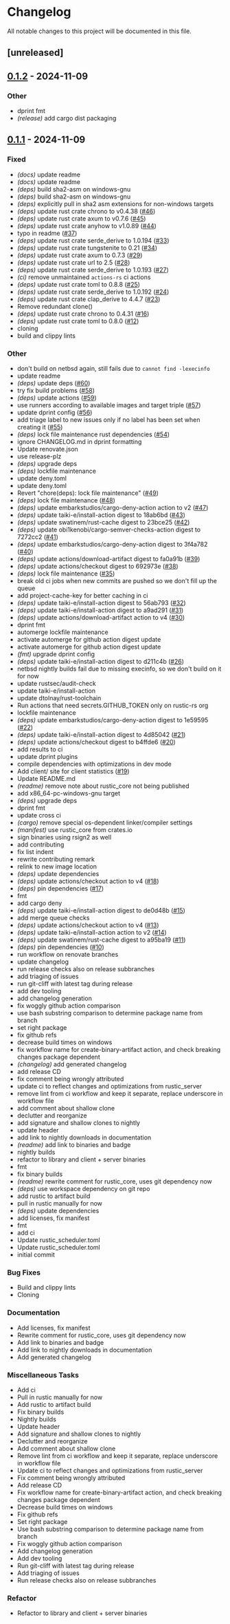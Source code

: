 # Changelog

All notable changes to this project will be documented in this file.

## [unreleased]

## [0.1.2](https://github.com/rustic-rs/rustic_scheduler/compare/v0.1.1...v0.1.2) - 2024-11-09

### Other

- dprint fmt
- *(release)* add cargo dist packaging

## [0.1.1](https://github.com/rustic-rs/rustic_scheduler/compare/v0.1.0...v0.1.1) - 2024-11-09

### Fixed

- *(docs)* update readme
- *(docs)* update readme
- *(deps)* build sha2-asm on windows-gnu
- *(deps)* build sha2-asm on windows-gnu
- *(deps)* explicitly pull in sha2 asm extensions for non-windows targets
- *(deps)* update rust crate chrono to v0.4.38 ([#46](https://github.com/rustic-rs/rustic_scheduler/pull/46))
- *(deps)* update rust crate axum to v0.7.6 ([#45](https://github.com/rustic-rs/rustic_scheduler/pull/45))
- *(deps)* update rust crate anyhow to v1.0.89 ([#44](https://github.com/rustic-rs/rustic_scheduler/pull/44))
- typo in readme ([#37](https://github.com/rustic-rs/rustic_scheduler/pull/37))
- *(deps)* update rust crate serde_derive to 1.0.194 ([#33](https://github.com/rustic-rs/rustic_scheduler/pull/33))
- *(deps)* update rust crate tungstenite to 0.21 ([#34](https://github.com/rustic-rs/rustic_scheduler/pull/34))
- *(deps)* update rust crate axum to 0.7.3 ([#29](https://github.com/rustic-rs/rustic_scheduler/pull/29))
- *(deps)* update rust crate url to 2.5 ([#28](https://github.com/rustic-rs/rustic_scheduler/pull/28))
- *(deps)* update rust crate serde_derive to 1.0.193 ([#27](https://github.com/rustic-rs/rustic_scheduler/pull/27))
- *(ci)* remove unmaintained `actions-rs` ci actions
- *(deps)* update rust crate toml to 0.8.8 ([#25](https://github.com/rustic-rs/rustic_scheduler/pull/25))
- *(deps)* update rust crate serde_derive to 1.0.192 ([#24](https://github.com/rustic-rs/rustic_scheduler/pull/24))
- *(deps)* update rust crate clap_derive to 4.4.7 ([#23](https://github.com/rustic-rs/rustic_scheduler/pull/23))
- Remove redundant clone()
- *(deps)* update rust crate chrono to 0.4.31 ([#16](https://github.com/rustic-rs/rustic_scheduler/pull/16))
- *(deps)* update rust crate toml to 0.8.0 ([#12](https://github.com/rustic-rs/rustic_scheduler/pull/12))
- cloning
- build and clippy lints

### Other

- don't build on netbsd again, still fails due to `cannot find -lexecinfo`
- update readme
- *(deps)* update deps ([#60](https://github.com/rustic-rs/rustic_scheduler/pull/60))
- try fix build problems ([#58](https://github.com/rustic-rs/rustic_scheduler/pull/58))
- *(deps)* update actions ([#59](https://github.com/rustic-rs/rustic_scheduler/pull/59))
- use runners according to available images and target triple ([#57](https://github.com/rustic-rs/rustic_scheduler/pull/57))
- update dprint config ([#56](https://github.com/rustic-rs/rustic_scheduler/pull/56))
- add triage label to new issues only if no label has been set when creating it ([#55](https://github.com/rustic-rs/rustic_scheduler/pull/55))
- *(deps)* lock file maintenance rust dependencies ([#54](https://github.com/rustic-rs/rustic_scheduler/pull/54))
- ignore CHANGELOG.md in dprint formatting
- Update renovate.json
- use release-plz
- *(deps)* upgrade deps
- *(deps)* lockfile maintenance
- update deny.toml
- update deny.toml
- Revert "chore(deps): lock file maintenance" ([#49](https://github.com/rustic-rs/rustic_scheduler/pull/49))
- *(deps)* lock file maintenance ([#48](https://github.com/rustic-rs/rustic_scheduler/pull/48))
- *(deps)* update embarkstudios/cargo-deny-action action to v2 ([#47](https://github.com/rustic-rs/rustic_scheduler/pull/47))
- *(deps)* update taiki-e/install-action digest to 18ab6bd ([#43](https://github.com/rustic-rs/rustic_scheduler/pull/43))
- *(deps)* update swatinem/rust-cache digest to 23bce25 ([#42](https://github.com/rustic-rs/rustic_scheduler/pull/42))
- *(deps)* update obi1kenobi/cargo-semver-checks-action digest to 7272cc2 ([#41](https://github.com/rustic-rs/rustic_scheduler/pull/41))
- *(deps)* update embarkstudios/cargo-deny-action digest to 3f4a782 ([#40](https://github.com/rustic-rs/rustic_scheduler/pull/40))
- *(deps)* update actions/download-artifact digest to fa0a91b ([#39](https://github.com/rustic-rs/rustic_scheduler/pull/39))
- *(deps)* update actions/checkout digest to 692973e ([#38](https://github.com/rustic-rs/rustic_scheduler/pull/38))
- *(deps)* lock file maintenance ([#35](https://github.com/rustic-rs/rustic_scheduler/pull/35))
- break old ci jobs when new commits are pushed so we don't fill up the queue
- add project-cache-key for better caching in ci
- *(deps)* update taiki-e/install-action digest to 56ab793 ([#32](https://github.com/rustic-rs/rustic_scheduler/pull/32))
- *(deps)* update taiki-e/install-action digest to a9ad291 ([#31](https://github.com/rustic-rs/rustic_scheduler/pull/31))
- *(deps)* update actions/download-artifact action to v4 ([#30](https://github.com/rustic-rs/rustic_scheduler/pull/30))
- dprint fmt
- automerge lockfile maintenance
- activate automerge for github action digest update
- activate automerge for github action digest update
- *(fmt)* upgrade dprint config
- *(deps)* update taiki-e/install-action digest to d211c4b ([#26](https://github.com/rustic-rs/rustic_scheduler/pull/26))
- netbsd nightly builds fail due to missing execinfo, so we don't build on it for now
- update rustsec/audit-check
- update taiki-e/install-action
- update dtolnay/rust-toolchain
- Run actions that need secrets.GITHUB_TOKEN only on rustic-rs org
- lockfile maintenance
- *(deps)* update embarkstudios/cargo-deny-action digest to 1e59595 ([#22](https://github.com/rustic-rs/rustic_scheduler/pull/22))
- *(deps)* update taiki-e/install-action digest to 4d85042 ([#21](https://github.com/rustic-rs/rustic_scheduler/pull/21))
- *(deps)* update actions/checkout digest to b4ffde6 ([#20](https://github.com/rustic-rs/rustic_scheduler/pull/20))
- add results to ci
- update dprint plugins
- compile dependencies with optimizations in dev mode
- Add client/ site for client statistics ([#19](https://github.com/rustic-rs/rustic_scheduler/pull/19))
- Update README.md
- *(readme)* remove note about rustic_core not being published
- add x86_64-pc-windows-gnu target
- *(deps)* upgrade deps
- dprint fmt
- update cross ci
- *(cargo)* remove special os-dependent linker/compiler settings
- *(manifest)* use rustic_core from crates.io
- sign binaries using rsign2 as well
- add contributing
- fix list indent
- rewrite contributing remark
- relink to new image location
- *(deps)* update dependencies
- *(deps)* update actions/checkout action to v4 ([#18](https://github.com/rustic-rs/rustic_scheduler/pull/18))
- *(deps)* pin dependencies ([#17](https://github.com/rustic-rs/rustic_scheduler/pull/17))
- fmt
- add cargo deny
- *(deps)* update taiki-e/install-action digest to de0d48b ([#15](https://github.com/rustic-rs/rustic_scheduler/pull/15))
- add merge queue checks
- *(deps)* update actions/checkout action to v4 ([#13](https://github.com/rustic-rs/rustic_scheduler/pull/13))
- *(deps)* update taiki-e/install-action action to v2 ([#14](https://github.com/rustic-rs/rustic_scheduler/pull/14))
- *(deps)* update swatinem/rust-cache digest to a95ba19 ([#11](https://github.com/rustic-rs/rustic_scheduler/pull/11))
- *(deps)* pin dependencies ([#10](https://github.com/rustic-rs/rustic_scheduler/pull/10))
- run workflow on renovate branches
- update changelog
- run release checks also on release subbranches
- add triaging of issues
- run git-cliff with latest tag during release
- add dev tooling
- add changelog generation
- fix woggly github action comparison
- use bash substring comparison to determine package name from branch
- set right package
- fix github refs
- decrease build times on windows
- fix workflow name for create-binary-artifact action, and check breaking changes package dependent
- *(changelog)* add generated changelog
- add release CD
- fix comment being wrongly attributed
- update ci to reflect changes and optimizations from rustic_server
- remove lint from ci workflow and keep it separate, replace underscore in workflow file
- add comment about shallow clone
- declutter and reorganize
- add signature and shallow clones to nightly
- update header
- add link to nightly downloads in documentation
- *(readme)* add link to binaries and badge
- nightly builds
- refactor to library and client + server binaries
- fmt
- fix binary builds
- *(readme)* rewrite comment for rustic_core, uses git dependency now
- *(deps)* use workspace dependency on git repo
- add rustic to artifact build
- pull in rustic manually for now
- *(deps)* update dependencies
- add licenses, fix manifest
- fmt
- add ci
- Update rustic_scheduler.toml
- Update rustic_scheduler.toml
- initial commit

### Bug Fixes

- Build and clippy lints
- Cloning

### Documentation

- Add licenses, fix manifest
- Rewrite comment for rustic_core, uses git dependency now
- Add link to binaries and badge
- Add link to nightly downloads in documentation
- Add generated changelog

### Miscellaneous Tasks

- Add ci
- Pull in rustic manually for now
- Add rustic to artifact build
- Fix binary builds
- Nightly builds
- Update header
- Add signature and shallow clones to nightly
- Declutter and reorganize
- Add comment about shallow clone
- Remove lint from ci workflow and keep it separate, replace underscore in
  workflow file
- Update ci to reflect changes and optimizations from rustic_server
- Fix comment being wrongly attributed
- Add release CD
- Fix workflow name for create-binary-artifact action, and check breaking
  changes package dependent
- Decrease build times on windows
- Fix github refs
- Set right package
- Use bash substring comparison to determine package name from branch
- Fix woggly github action comparison
- Add changelog generation
- Add dev tooling
- Run git-cliff with latest tag during release
- Add triaging of issues
- Run release checks also on release subbranches

### Refactor

- Refactor to library and client + server binaries

<!-- generated by git-cliff -->
